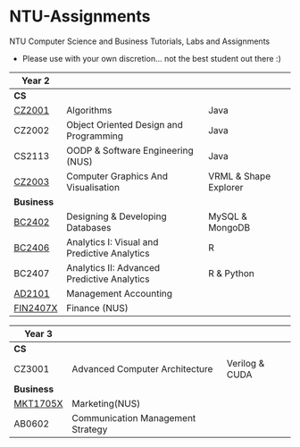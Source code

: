 # NTU-Assignments

NTU Computer Science and Business Tutorials, Labs and Assignments
* Please use with your own discretion... not the best student out there :)


| Year 2|||
| ----------- | ----------- |-----------|
| **CS** |||
| [CZ2001](https://github.com/Chihui8199/NTU-Assignments/tree/master/CZ2001%20Algorithms) | Algorithms | Java|
| CZ2002 | Object Oriented Design and Programming|Java|
| CS2113 | OODP & Software Engineering (NUS)|Java|
| [CZ2003](https://github.com/Chihui8199/NTU-Assignments/tree/master/CZ2003%20Computer%20Graphics%20and%20Visualization) | Computer Graphics And Visualisation|VRML & Shape Explorer|
|**Business**|||
| [BC2402](https://github.com/Chihui8199/NTU-Assignments/tree/master/BC2402%20Developing%20and%20Designment%20Databases) | Designing & Developing Databases|MySQL & MongoDB
| [BC2406](https://github.com/Chihui8199/NTU-Assignments/tree/master/BC2406%20Analytics%20I%20Visual%20and%20Predictive%20Techniques) | Analytics I: Visual and Predictive Analytics|R 
| BC2407 | Analytics II: Advanced Predictive Analytics| R & Python
| [AD2101](https://github.com/Chihui8199/NTU-Assignments/tree/master/AD2102%20Management%20Accounting) | Management Accounting|
| [FIN2407X](https://github.com/Chihui8199/NTU-Assignments/tree/master/FIN2704X%20Financial%20Management) | Finance (NUS)|

| Year 3|||
| ----------- | ----------- |-----------|
| **CS** |||
| CZ3001| Advanced Computer Architecture|Verilog & CUDA|
|**Business**|||
|[MKT1705X](https://github.com/Chihui8199/NTU-Assignments/tree/master/MKT1705X%20Marketing)|Marketing(NUS)||
|AB0602| Communication Management Strategy||


